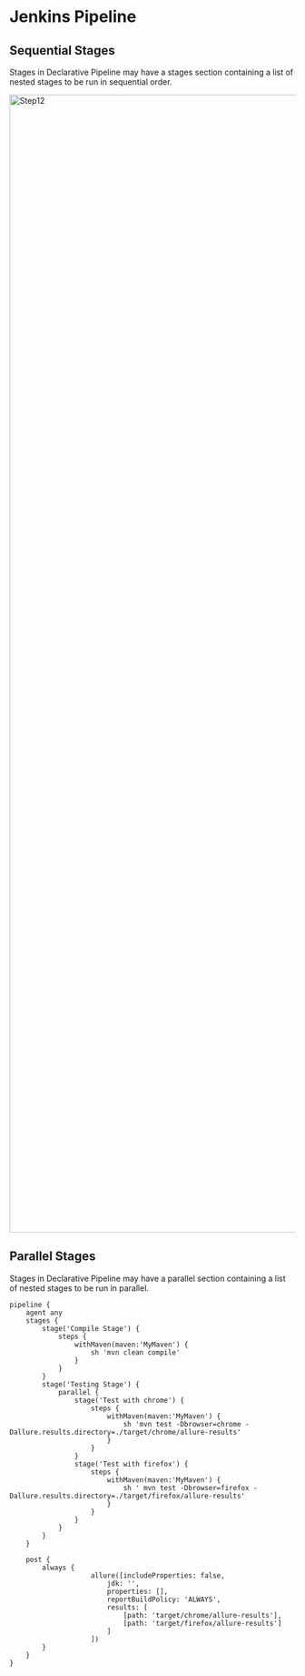# Jenkins Pipeline

## Sequential Stages
Stages in Declarative Pipeline may have a stages section containing a list of nested stages to be run in sequential order.


<img width="2000" alt="Step12" src="https://github.com/dhvanikam/JenkinsPipeline/assets/73573915/a3e8bc36-953d-4bc6-af76-7dbbf3b17812">


## Parallel Stages
Stages in Declarative Pipeline may have a parallel section containing a list of nested stages to be run in parallel.

```
pipeline {
    agent any
    stages {       
        stage('Compile Stage') {
            steps {
                withMaven(maven:'MyMaven') {
                    sh 'mvn clean compile'
                }
            }
        }
        stage('Testing Stage') {
            parallel {
                stage('Test with chrome') {
                    steps {
                        withMaven(maven:'MyMaven') {
                            sh 'mvn test -Dbrowser=chrome -Dallure.results.directory=./target/chrome/allure-results'
                        }
                    }
                }
                stage('Test with firefox') {
                    steps {
                        withMaven(maven:'MyMaven') {
                            sh ' mvn test -Dbrowser=firefox -Dallure.results.directory=./target/firefox/allure-results'
                        }
                    }
                }
            }
        }
    }

    post {
        always {
                    allure([includeProperties: false,
                        jdk: '',
                        properties: [],
                        reportBuildPolicy: 'ALWAYS',
                        results: [
                            [path: 'target/chrome/allure-results'],
                            [path: 'target/firefox/allure-results']
                        ]
                    ])
        }
    }
}
```
